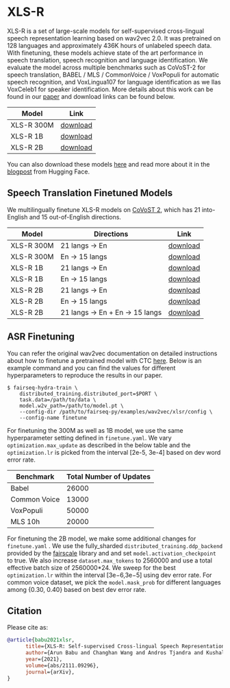 # XLS-R

XLS-R is a set of large-scale models for self-supervised cross-lingual speech representation learning based on wav2vec 2.0. It was pretrained on 128 languages and approximately 436K hours of unlabeled speech data. With finetuning, these models achieve state of the art performance in speech translation, speech recognition and language identification. We evaluate the model across multiple benchmarks such as CoVoST-2 for speech translation, BABEL / MLS / CommonVoice / VoxPopuli for automatic speech recognition, and VoxLingua107 for language identification as we llas VoxCeleb1 for speaker identification. More details about this work can be found in our [paper](https://arxiv.org/pdf/2111.09296.pdf) and download links can be found below.

Model | Link
|------|------
XLS-R 300M | [download](https://dl.fbaipublicfiles.com/fairseq/wav2vec/xlsr2_300m.pt)
XLS-R 1B | [download](https://dl.fbaipublicfiles.com/fairseq/wav2vec/xlsr2_960m_1000k.pt)
XLS-R 2B | [download](https://dl.fbaipublicfiles.com/fairseq/wav2vec/xlsr2_2B_1000k.pt)

You can also download these models [here](https://huggingface.co/models?other=xls_r) and read more about it in the [blogpost](https://huggingface.co/blog/fine-tune-xlsr-wav2vec2) from Hugging Face.

## Speech Translation Finetuned Models

We multilingually finetune XLS-R models on [CoVoST 2](https://github.com/facebookresearch/covost), which has 21 
into-English and 15 out-of-English directions.

Model | Directions | Link
|------|------|------
XLS-R 300M | 21 langs &#8594; En | [download](https://dl.fbaipublicfiles.com/fairseq/wav2vec/xls_r_300m_21_en.pt)
XLS-R 300M | En &#8594; 15 langs | [download](https://dl.fbaipublicfiles.com/fairseq/wav2vec/xls_r_300m_en_15.pt)
XLS-R 1B | 21 langs &#8594; En | [download](https://dl.fbaipublicfiles.com/fairseq/wav2vec/xls_r_1b_21_en.pt)
XLS-R 1B | En &#8594; 15 langs | [download](https://dl.fbaipublicfiles.com/fairseq/wav2vec/xls_r_1b_en_15.pt)
XLS-R 2B | 21 langs &#8594; En | [download](https://dl.fbaipublicfiles.com/fairseq/wav2vec/xls_r_2b_21_en.pt)
XLS-R 2B | En &#8594; 15 langs | [download](https://dl.fbaipublicfiles.com/fairseq/wav2vec/xls_r_2b_en_15.pt)
XLS-R 2B | 21 langs &#8594; En + En &#8594; 15 langs | [download](https://dl.fbaipublicfiles.com/fairseq/wav2vec/xls_r_2b_22_16.pt)

## ASR Finetuning

You can refer the original wav2vec documentation on detailed instructions about how to finetune a pretrained model with CTC [here](https://github.com/pytorch/fairseq/tree/main/examples/wav2vec#fine-tune-a-pre-trained-model-with-ctc). Below is an example command and you can find the values for different hyperparameters to reproduce the results in our paper.

```shell script
$ fairseq-hydra-train \
    distributed_training.distributed_port=$PORT \
    task.data=/path/to/data \
    model.w2v_path=/path/to/model.pt \
    --config-dir /path/to/fairseq-py/examples/wav2vec/xlsr/config \
    --config-name finetune
```

For finetuning the 300M as well as 1B model, we use the same hyperparameter setting defined in `finetune.yaml`. We vary `optimization.max_update` as described in the below table and the `optimization.lr` is picked from the interval [2e-5, 3e-4] based on dev word error rate.

Benchmark | Total Number of Updates
|------|------
Babel | 26000
Common Voice | 13000
VoxPopuli | 50000
MLS 10h | 20000

For finetuning the 2B model, we make some additional changes for `finetune.yaml` . We use the fully_sharded `distributed_training.ddp_backend` provided by the [fairscale](https://github.com/facebookresearch/fairscale) library and and set `model.activation_checkpoint` to true. We also increase `dataset.max_tokens` to 2560000 and use a total effective batch size of 2560000*24. We sweep for the best `optimization.lr` within the interval [3e−6,3e−5] using dev error rate. For common voice dataset, we pick the `model.mask_prob` for different languages among {0.30, 0.40} based on best dev error rate.



## Citation

Please cite as:

``` bibtex
@article{babu2021xlsr,
      title={XLS-R: Self-supervised Cross-lingual Speech Representation Learning at Scale}, 
      author={Arun Babu and Changhan Wang and Andros Tjandra and Kushal Lakhotia and Qiantong Xu and Naman Goyal and Kritika Singh and Patrick von Platen and Yatharth Saraf and Juan Pino and Alexei Baevski and Alexis Conneau and Michael Auli},
      year={2021},
      volume={abs/2111.09296},
      journal={arXiv},
}
```


